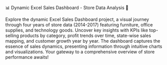 📊 Dynamic Excel Sales Dashboard - Store Data Analysis 🚀

Explore the dynamic Excel Sales Dashboard project, a visual journey through four years of store data (2014-2017) featuring furniture, office supplies, and technology goods. Uncover key insights with KPIs like top-selling products by category, profit trends over time, state-wise sales mapping, and customer growth year by year. The dashboard captures the essence of sales dynamics, presenting information through intuitive charts and visualizations. Your gateway to a comprehensive overview of store performance awaits!

